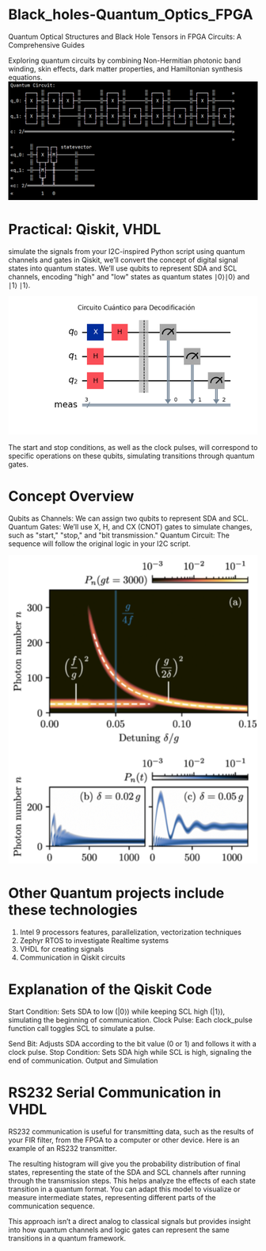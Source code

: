# Black_holes-Quantum_Optics_FPGA
Quantum Optical Structures and Black Hole Tensors in FPGA Circuits: A Comprehensive Guides 

Exploring quantum circuits by combining Non-Hermitian photonic band winding, skin effects, dark matter properties, and Hamiltonian synthesis equations.
![Quantum circuit signals and channels analysis](https://github.com/victor0989/Black_holes-Quantum_Optics_FPGA/blob/main/FPGA_I2C_PROTOCOL/Quantum%20Circuit.png?raw=true)


# Practical: Qiskit, VHDL
 simulate the signals from your I2C-inspired Python script using quantum channels and gates in Qiskit, we’ll convert the concept of digital signal states into quantum states. We’ll use qubits to represent SDA and SCL channels, encoding "high" and "low" states as quantum states 
∣0⟩∣0⟩ and ∣1⟩ ∣1⟩. 

![Circuit](https://github.com/victor0989/Black_holes-Quantum_Optics_FPGA/blob/main/Quantum_decoder_signals_GNSS.png?raw=true)


The start and stop conditions, as well as the clock pulses, will correspond to specific operations on these qubits, simulating transitions through quantum gates.

# Concept Overview
Qubits as Channels: We can assign two qubits to represent SDA and SCL.
Quantum Gates: We’ll use X, H, and CX (CNOT) gates to simulate changes, such as "start," "stop," and "bit transmission."
Quantum Circuit: The sequence will follow the original logic in your I2C script.

![Quantum_optics_signals_dark_matter](https://github.com/victor0989/Black_holes-Quantum_Optics_FPGA/blob/main/FPGA_I2C_PROTOCOL/Captura%20de%20pantalla%202024-09-22%20235917.png?raw=true)


# Other Quantum projects include these technologies
1. Intel 9 processors features, parallelization, vectorization techniques
2. Zephyr RTOS to investigate Realtime systems
3. VHDL for creating signals
4. Communication in Qiskit circuits

# Explanation of the Qiskit Code

Start Condition: Sets SDA to low (|0⟩) while keeping SCL high (|1⟩), simulating the beginning of communication.
Clock Pulse: Each clock_pulse function call toggles SCL to simulate a pulse.

Send Bit: Adjusts SDA according to the bit value (0 or 1) and follows it with a clock pulse.
Stop Condition: Sets SDA high while SCL is high, signaling the end of communication.
Output and Simulation

# RS232 Serial Communication in VHDL
RS232 communication is useful for transmitting data, such as the results of your FIR filter, from the FPGA to a computer or other device. Here is an example of an RS232 transmitter.

The resulting histogram will give you the probability distribution of final states, representing the state of the SDA and SCL channels after running through the transmission steps. This helps analyze the effects of each state transition in a quantum format. You can adapt this model to visualize or measure intermediate states, representing different parts of the communication sequence.

This approach isn’t a direct analog to classical signals but provides insight into how quantum channels and logic gates can represent the same transitions in a quantum framework.
